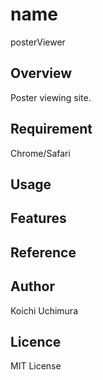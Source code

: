 # name
posterViewer

## Overview
Poster viewing site.

## Requirement
Chrome/Safari 

## Usage

## Features

## Reference

## Author
Koichi Uchimura

## Licence
MIT License